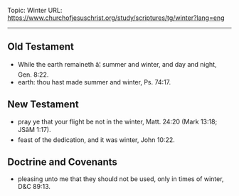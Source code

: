 Topic: Winter
URL: https://www.churchofjesuschrist.org/study/scriptures/tg/winter?lang=eng

---

## Old Testament

- While the earth remaineth â¦ summer and winter, and day and night, Gen. 8:22.
- earth: thou hast made summer and winter, Ps. 74:17.

## New Testament

- pray ye that your flight be not in the winter, Matt. 24:20 (Mark 13:18; JSâM 1:17).
- feast of the dedication, and it was winter, John 10:22.

## Doctrine and Covenants

- pleasing unto me that they should not be used, only in times of winter, D&C 89:13.

